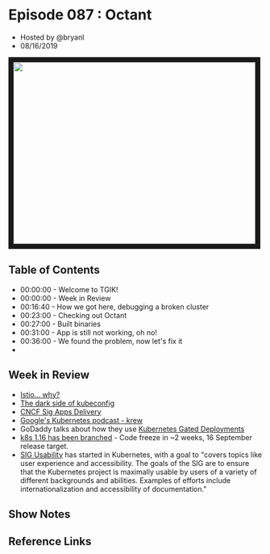 # Episode 087 : Octant

- Hosted by @bryanl
- 08/16/2019

<!--- Thumbnailed embed of the video, n8Xo_ghCIOSY is the video id from the youtube url --->

<a href="https://www.youtube.com/watch?v=4OQ_2hTyNrI
" target="_blank"><img src="http://img.youtube.com/vi/4OQ_2hTyNrI/hqdefault.jpg" width="480" height="360" border="10" /></a>

## Table of Contents

- 00:00:00 - Welcome to TGIK!
- 00:00:00 - Week in Review
- 00:16:40 - How we got here, debugging a broken cluster
- 00:23:00 - Checking out Octant
- 00:27:00 - Built binaries
- 00:31:00 - App is still not working, oh no!
- 00:36:00 - We found the problem, now let's fix it
- 

## Week in Review

- [Istio... why?](https://www.reddit.com/r/kubernetes/comments/cqrw10/istio_why/)
- [The dark side of kubeconfig](https://banzaicloud.com/blog/kubeconfig-security/)
- [CNCF Sig Apps Delivery](https://docs.google.com/document/d/1PpHh9D1rE7efR4mX_ClQC1V_piCiP5KMgCpbJp3zMDw/edit#)
- [Google's Kubernetes podcast - krew](https://kubernetespodcast.com/episode/066-kubectl-plugins-and-krew/)
- GoDaddy talks about how they use [Kubernetes Gated Deployments](https://www.godaddy.com/engineering/2019/08/13/kubernetes-gated-deployments/)
- [k8s 1.16 has been branched](https://groups.google.com/forum/#!topic/kubernetes-dev/ryTU90VWDfA) - Code freeze in ~2 weeks, 16 September release target. 
- [SIG Usability](https://github.com/kubernetes/community/tree/master/sig-usability) has started in Kubernetes, with a goal to "covers topics like user experience and accessibility. The goals of the SIG are to ensure that the Kubernetes project is maximally usable by users of a variety of different backgrounds and abilities. Examples of efforts include internationalization and accessibility of documentation."

## Show Notes


## Reference Links
